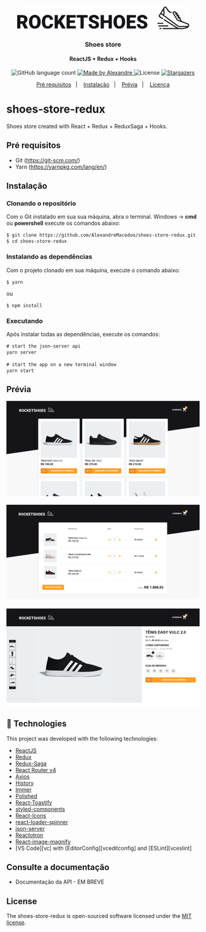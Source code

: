 <h1 align="center" >
  <img alt="Github" title="Github" src=".github/logo.svg" width="450px"/>
</h1>


<h3 align="center">
  Shoes store
</h3>

<h4 align="center">
  ReactJS + Redux + Hooks
</h4>

<p align="center">
  <img alt="GitHub language count" src="https://img.shields.io/github/languages/count/AlexandreMacedoo/shoes-store-redux?color=%2304D361">

  <a href="https://github.com/AlexandreMacedoo">
    <img alt="Made by Alexandre" src="https://img.shields.io/badge/made%20by-Alexandre-%2304D361">
  </a>

  <img alt="License" src="https://img.shields.io/badge/license-MIT-%2304D361">

  <a href="https://github.com/AlexandreMacedoo/shoes-store-redux/stargazers">
    <img alt="Stargazers" src="https://img.shields.io/github/stars/AlexandreMacedoo/shoes-store-redux?style=social">
  </a>
</p>

<p align="center">
  <a href="#pré-requisitos">Pré requisitos</a>&nbsp;&nbsp;&nbsp;|&nbsp;&nbsp;&nbsp;
  <a href="#instalação">Instalação</a>&nbsp;&nbsp;&nbsp;|&nbsp;&nbsp;&nbsp;
  <a href="#prévia">Prévia</a>&nbsp;&nbsp;&nbsp;|&nbsp;&nbsp;&nbsp;
  <a href="#license">Licença</a>
</p>

# shoes-store-redux
Shoes store created with React + Redux + ReduxSaga + Hooks.

## Pré requisitos

- Git (https://git-scm.com/)
- Yarn (https://yarnpkg.com/lang/en/)

## Instalação
### Clonando o repositório
Com o Git instalado em sua sua máquina, abra o terminal.
Windows -> **cmd** ou **powershell** execute os comandos abaixo:
```ssh
$ git clone https://github.com/AlexandreMacedoo/shoes-store-redux.git
$ cd shoes-store-redux
```
### Instalando as dependências
Com o projeto clonado em sua máquina, execute o comando abaixo:

```ssh
$ yarn
```
ou
```ssh
$ npm install
```

### Executando
Após instalar todas as dependências, execute os comandos:

```ssh
# start the json-server api
yarn server

# start the app on a new terminal window
yarn start
```

## Prévia
<p align="left">
  <img alt="Home" src=".github/previa1-new.png" width="550px">
</p>
<p align="left">
  <img alt="Cart" src=".github/previa2-new.png" width="550px">
</p>
<p align="left">
  <img alt="Product" src=".github/previa3-new.png" width="550px">
</p>

## :rocket: Technologies

This project was developed with the following technologies:

-  [ReactJS](https://reactjs.org/)
-  [Redux](https://redux.js.org/)
-  [Redux-Saga](https://redux-saga.js.org/)
-  [React Router v4](https://github.com/ReactTraining/react-router)
-  [Axios](https://github.com/axios/axios)
-  [History](https://www.npmjs.com/package/history)
-  [Immer](https://github.com/immerjs/immer)
-  [Polished](https://polished.js.org/)
-  [React-Toastify](https://fkhadra.github.io/react-toastify/)
-  [styled-components](https://www.styled-components.com/)
-  [React-Icons](https://react-icons.netlify.com/)
-  [react-loader-spinner](https://github.com/mhnpd/react-loader-spinner)
-  [json-server](https://github.com/typicode/json-server)
-  [Reactotron](https://infinite.red/reactotron)
-  [React-image-magnify](https://www.npmjs.com/package/react-image-magnify)
-  [VS Code][vc] with [EditorConfig][vceditconfig] and [ESLint][vceslint]

## Consulte a documentação
- Documentação da API - EM BREVE

## License
The shoes-store-redux is open-sourced software licensed under the [MIT license](https://opensource.org/licenses/MIT).
